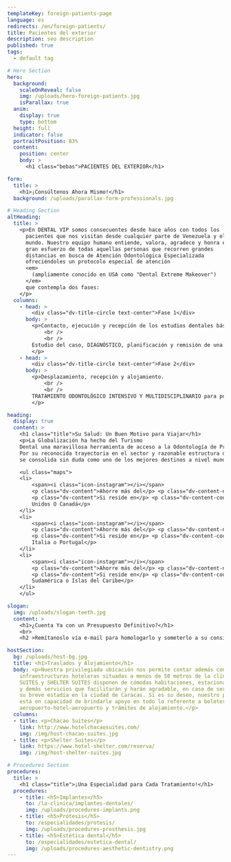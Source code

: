 ```yaml
---
templateKey: foreign-patients-page
language: es
redirects: /en/foreign-patients/
title: Pacientes del exterior
description: seo description
published: true
tags:
  - default tag

# Hero Section
hero:
  background:
    scaleOnReveal: false
    img: /uploads/hero-foreign-patients.jpg
    isParallax: true
  anim:
    display: true
    type: bottom
  height: full
  indicator: false
  portraitPosition: 83%
  content:
    position: center
    body: >
      <h1 class="bebas">PACIENTES DEL EXTERIOR</h1>

form:
  title: >
    <h1>¡Consúltenos Ahora Mismo!</h1>
  background: /uploads/parallax-form-professionals.jpg

# Heading Section
altHeading:
  title: >
    <p>En DENTAL VIP somos consecuentes desde hace años con todos los
      pacientes que nos visitan desde cualquier parte de Venezuela y el
      mundo. Nuestro equipo humano entiende, valora, agradece y honra el
      gran esfuerzo de todas aquellas personas que recorren grandes
      distancias en busca de Atención Odontológica Especializada
      ofreciéndoles un protocolo especial de atención
      <em>
        (ampliamente conocido en USA como "Dental Extreme Makeover")
      </em>
      que contempla dos fases:
    </p>
  columns:
    - head: >
        <div class="dv-title-circle text-center">Fase 1</div>
      body: >
        <p>Contacto, ejecución y recepción de los estudios dentales básicos y evaluaciones diagnósticas pertinentes.
            <br />
            <br />
        Estudio del caso, DIAGNÓSTICO, planificación y remisión de una propuesta concreta de tratamiento; incluyendo por supuesto, un estimado de honorarios profesionales o presupuesto.
        </p>
    - head: >
        <div class="dv-title-circle text-center">Fase 2</div>
      body: >
        <p>Desplazamiento, recepción y alojamiento.
            <br />
            <br />
        TRATAMIENTO ODONTOLÓGICO INTENSIVO Y MULTIDISCIPLINARIO para poder cubrir en tiempo récord <em>(1 o 2 semanas)</em> todos los requerimientos bucales previamente establecidos.
        </p>

heading:
  display: true
  content: >
    <h1 class="title">Su Salud: Un Buen Motivo para Viajar</h1>
    <p>La Globalización ha hecho del Turismo
    Dental una maravillosa herramienta de acceso a la Odontología de Primer Nivel.
    Por su reconocida trayectoria en el sector y razonable estructura de costes, Venezuela
    se consolida sin duda como uno de los mejores destinos a nivel mundial.</p>

    <ul class="maps">
    <li>
        <span><i class="icon-instagram"></i></span>
        <p class="dv-content">Ahorre más del</p> <p class="dv-content-number">70%</p>
        <p class="dv-content">Si reside en</p> <p class="dv-content-country">Estados
        Unidos O Canadá</p>
    </li>
    <li>
        <span><i class="icon-instagram"></i></span>
        <p class="dv-content">Ahorre más del</p> <p class="dv-content-number">50%</p>
        <p class="dv-content">Si reside en</p> <p class="dv-content-country">España,
        Italia o Portugal</p>
    </li>
    <li>
        <span><i class="icon-instagram"></i></span>
        <p class="dv-content">Ahorre más del</p> <p class="dv-content-number">50%</p>
        <p class="dv-content">Si reside en</p> <p class="dv-content-country">Centro,
        Sudamérica o Islas del Caribe</p>
    </li>
    </ul>

slogan:
  img: /uploads/slogan-teeth.jpg
  content: >
    <h1>¿Cuenta Ya con un Presupuesto Definitivo?</h1>
    <br>
    <h2 >Remítanoslo vía e-mail para homologarlo y someterlo a su consideración. ¡Con seguridad le sorprenderemos!</h2>  

hostSection:
  bg: /uploads/host-bg.jpg
  title: <h1>Traslados y Alojamiento</h1>
  body: <p>Nuestra privilegiada ubicación nos permite contar además con dos excelentes
    infraestructuras hoteleras situadas a menos de 50 metros de la clínica. CHACAO
    SUITES y SHELTER SUITES disponen de cómodas habitaciones, estacionamiento, restaurantes
    y demás servicios que facilitarán y harán agradable, en caso de ser necesaria,
    su breve estadía en la ciudad de Caracas. Si es su deseo, nuestro personal administrativo
    está en capacidad de brindarle apoyo en todo lo referente a boleteria aérea, traslados
    aeropuerto-hotel-aeropuerto y trámites de alojamiento.</p>
  columns:
  - title: <p>Chacao Suites</p>
    link: http://www.hotelchacaosuites.com/
    img: /img/host-chacao-suites.jpg
  - title: <p>Shelter Suites</p>
    link: https://www.hotel-shelter.com/reserva/
    img: /img/host-shelter-suites.jpg

# Procedures Section
procedures:
  title: >
    <h1 class="title">¡Una Especialidad para Cada Tratamiento!</h1>
  procedures:
    - title: <h5>Implantes</h5>
      to: /la-clinica/implantes-dentales/
      img: /uploads/procedures-implants.png
    - title: <h5>Prótesis</h5>
      to: /especialidades/protesis/
      img: /uploads/procedures-prosthesis.jpg
    - title: <h5>Estética dental</h5>
      to: /especialidades/estetica-dental/
      img: /uploads/procedures-aesthetic-dentistry.png
---
```

